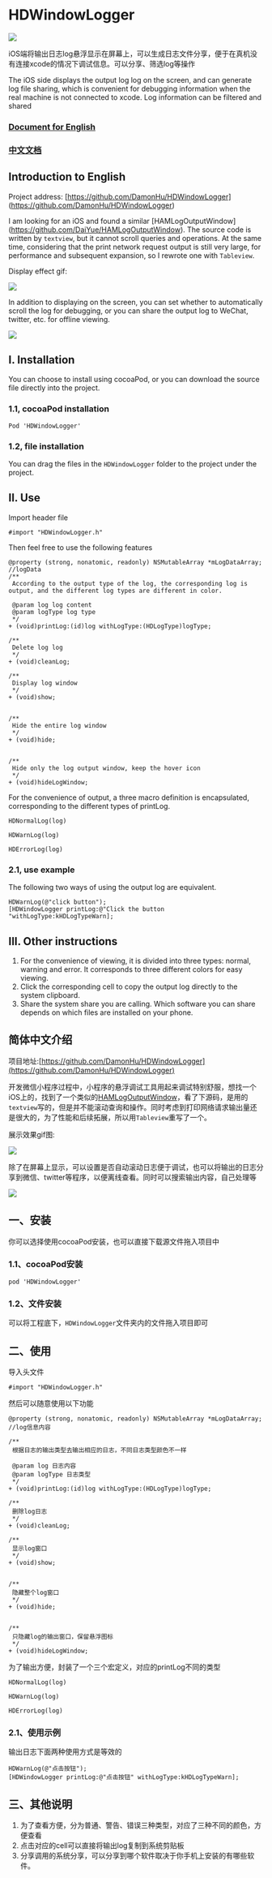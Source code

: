 # HDWindowLogger

![](./ReadmeImage/cocoapodTool.png)

iOS端将输出日志log悬浮显示在屏幕上，可以生成日志文件分享，便于在真机没有连接xcode的情况下调试信息。可以分享、筛选log等操作

The iOS side displays the output log log on the screen, and can generate log file sharing, which is convenient for debugging information when the real machine is not connected to xcode. Log information can be filtered and shared

### [Document for English](#english)

### [中文文档](#chinese)

<span id = "english"></span>

## Introduction to English


Project address: [https://github.com/DamonHu/HDWindowLogger] (https://github.com/DamonHu/HDWindowLogger)

I am looking for an iOS and found a similar [HAMLogOutputWindow] (https://github.com/DaiYue/HAMLogOutputWindow). The source code is written by `textview`, but it cannot scroll queries and operations. At the same time, considering that the print network request output is still very large, for performance and subsequent expansion, so I rewrote one with `Tableview`.

Display effect gif:

![](./ReadmeImage/demo.gif)

In addition to displaying on the screen, you can set whether to automatically scroll the log for debugging, or you can share the output log to WeChat, twitter, etc. for offline viewing.

![](./ReadmeImage/2.png)

## I. Installation

You can choose to install using cocoaPod, or you can download the source file directly into the project.

### 1.1, cocoaPod installation

```
Pod 'HDWindowLogger'
```

### 1.2, file installation

You can drag the files in the `HDWindowLogger` folder to the project under the project.

## II. Use

Import header file

```
#import "HDWindowLogger.h"
```

Then feel free to use the following features

```
@property (strong, nonatomic, readonly) NSMutableArray *mLogDataArray;  //logData
/**
 According to the output type of the log, the corresponding log is output, and the different log types are different in color.

 @param log log content
 @param logType log type
 */
+ (void)printLog:(id)log withLogType:(HDLogType)logType;

/**
 Delete log log
 */
+ (void)cleanLog;

/**
 Display log window
 */
+ (void)show;


/**
 Hide the entire log window
 */
+ (void)hide;


/**
 Hide only the log output window, keep the hover icon
 */
+ (void)hideLogWindow;
```

For the convenience of output, a three macro definition is encapsulated, corresponding to the different types of printLog.

```
HDNormalLog(log)

HDWarnLog(log)

HDErrorLog(log)
```

### 2.1, use example

The following two ways of using the output log are equivalent.

```
HDWarnLog(@"click button");
[HDWindowLogger printLog:@"Click the button "withLogType:kHDLogTypeWarn];
```

## III. Other instructions

1. For the convenience of viewing, it is divided into three types: normal, warning and error. It corresponds to three different colors for easy viewing.
2. Click the corresponding cell to copy the output log directly to the system clipboard.
3. Share the system share you are calling. Which software you can share depends on which files are installed on your phone.

<span id = "chinese"></span>

## 简体中文介绍

项目地址:[https://github.com/DamonHu/HDWindowLogger](https://github.com/DamonHu/HDWindowLogger)

开发微信小程序过程中，小程序的悬浮调试工具用起来调试特别舒服，想找一个iOS上的，找到了一个类似的[HAMLogOutputWindow](https://github.com/DaiYue/HAMLogOutputWindow)，看了下源码，是用的`textview`写的，但是并不能滚动查询和操作。同时考虑到打印网络请求输出量还是很大的，为了性能和后续拓展，所以用`Tableview`重写了一个。

展示效果gif图:

![](./ReadmeImage/demo.gif)

除了在屏幕上显示，可以设置是否自动滚动日志便于调试，也可以将输出的日志分享到微信、twitter等程序，以便离线查看。同时可以搜索输出内容，自己处理等

![](./ReadmeImage/2.png)

## 一、安装

你可以选择使用cocoaPod安装，也可以直接下载源文件拖入项目中

### 1.1、cocoaPod安装

```
pod 'HDWindowLogger'
```

### 1.2、文件安装

可以将工程底下，`HDWindowLogger`文件夹内的文件拖入项目即可

## 二、使用

导入头文件

```
#import "HDWindowLogger.h"
```

然后可以随意使用以下功能

```
@property (strong, nonatomic, readonly) NSMutableArray *mLogDataArray;  //log信息内容

/**
 根据日志的输出类型去输出相应的日志，不同日志类型颜色不一样

 @param log 日志内容
 @param logType 日志类型
 */
+ (void)printLog:(id)log withLogType:(HDLogType)logType;

/**
 删除log日志
 */
+ (void)cleanLog;

/**
 显示log窗口
 */
+ (void)show;


/**
 隐藏整个log窗口
 */
+ (void)hide;


/**
 只隐藏log的输出窗口，保留悬浮图标
 */
+ (void)hideLogWindow;
```

为了输出方便，封装了一个三个宏定义，对应的printLog不同的类型

```
HDNormalLog(log)

HDWarnLog(log)

HDErrorLog(log)
```

### 2.1、使用示例

输出日志下面两种使用方式是等效的

```
HDWarnLog(@"点击按钮");
[HDWindowLogger printLog:@"点击按钮" withLogType:kHDLogTypeWarn];
```

## 三、其他说明

1. 为了查看方便，分为普通、警告、错误三种类型，对应了三种不同的颜色，方便查看
2. 点击对应的cell可以直接将输出log复制到系统剪贴板
3. 分享调用的系统分享，可以分享到哪个软件取决于你手机上安装的有哪些软件。